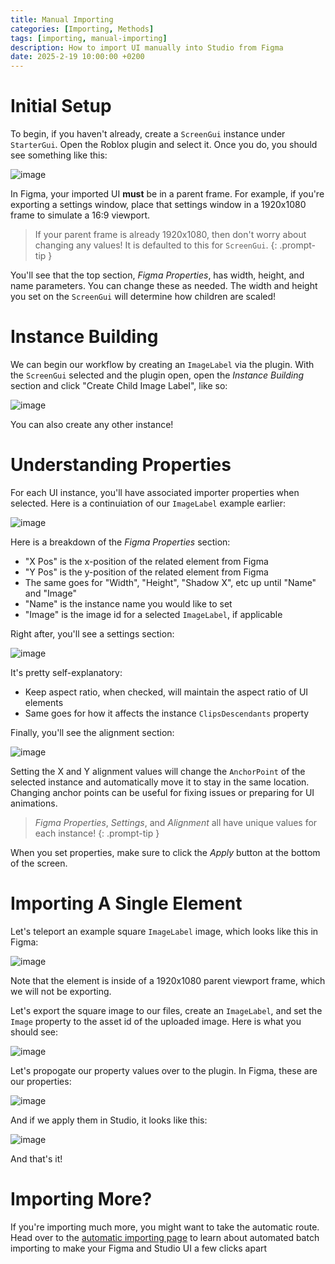 ```yaml
---
title: Manual Importing
categories: [Importing, Methods]
tags: [importing, manual-importing]
description: How to import UI manually into Studio from Figma
date: 2025-2-19 10:00:00 +0200
---
```


# Initial Setup
To begin, if you haven't already, create a `ScreenGui` instance under `StarterGui`. Open the Roblox plugin and select it. Once you do, you should see something like this:

![image](/assets/docs/manualimporting/selectedguiexample.png)

In Figma, your imported UI **must** be in a parent frame. For example, if you're exporting a settings window, place that settings window in a 1920x1080 frame to simulate a 16:9 viewport.

<!-- markdownlint-capture -->
<!-- markdownlint-disable -->
> If your parent frame is already 1920x1080, then don't worry about changing any values! It is defaulted to this for `ScreenGui`.
{: .prompt-tip }
<!-- markdownlint-restore -->

You'll see that the top section, *Figma Properties*, has width, height, and name parameters. You can change these as needed.
The width and height you set on the `ScreenGui` will determine how children are scaled!

# Instance Building
We can begin our workflow by creating an `ImageLabel` via the plugin. With the `ScreenGui` selected and the plugin open, open the *Instance Building* section and click "Create Child Image Label", like so:

![image](/assets/docs/manualimporting/createimagelabel.png)

You can also create any other instance!

# Understanding Properties
For each UI instance, you'll have associated importer properties when selected. Here is a continuiation of our `ImageLabel` example earlier:

![image](/assets/docs/manualimporting/exampleblankproperties.png)

Here is a breakdown of the *Figma Properties* section:
* "X Pos" is the x-position of the related element from Figma
* "Y Pos" is the y-position of the related element from Figma
* The same goes for "Width", "Height", "Shadow X", etc up until "Name" and "Image"
* "Name" is the instance name you would like to set
* "Image" is the image id for a selected `ImageLabel`, if applicable

Right after, you'll see a settings section:

![image](/assets/docs/manualimporting/settingssection.png)

It's pretty self-explanatory:
* Keep aspect ratio, when checked, will maintain the aspect ratio of UI elements
* Same goes for how it affects the instance `ClipsDescendants` property

Finally, you'll see the alignment section:

![image](/assets/docs/manualimporting/alignmentsection.png)

Setting the X and Y alignment values will change the `AnchorPoint` of the selected instance and automatically move it to stay in the same location. Changing anchor points can be useful for fixing issues or preparing for UI animations.

<!-- markdownlint-capture -->
<!-- markdownlint-disable -->
> *Figma Properties*, *Settings*, and *Alignment* all have unique values for each instance!
{: .prompt-tip }
<!-- markdownlint-restore -->

When you set properties, make sure to click the *Apply* button at the bottom of the screen.

# Importing A Single Element
Let's teleport an example square `ImageLabel` image, which looks like this in Figma:

![image](/assets/docs/manualimporting/exampleExport.png)

Note that the element is inside of a 1920x1080 parent viewport frame, which we will not be exporting.

Let's export the square image to our files, create an `ImageLabel`, and set the `Image` property to the asset id of the uploaded image. Here is what you should see:

![image](/assets/docs/manualimporting/uploadImageStep.png)

Let's propogate our property values over to the plugin. In Figma, these are our properties:

![image](/assets/docs/manualimporting/objectFigmaProperties.png)

And if we apply them in Studio, it looks like this:

![image](/assets/docs/manualimporting/appliedProperties.png)

And that's it!

# Importing More?
If you're importing much more, you might want to take the automatic route. Head over to the [automatic importing page](/posts/automaticimporting/) to learn about automated batch importing to make your Figma and Studio UI a few clicks apart